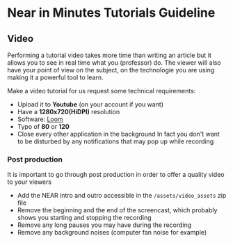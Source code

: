 # Near in Minutes Tutorials Guideline

## Video

Performing a tutorial video takes more time than writing an article but it allows you to see in real time what you (professor) do. The viewer will also have your point of view on the subject, on the technologie you are using making it a powerful tool to learn.

Make a video tutorial for us request some technical requirements:

- Upload it to **Youtube** (on your account if you want)
- Have a **1280x720(HiDPI)** resolution
- Software: [Loom](https://www.loom.com/)
- Typo of **80** or **120**
- Close every other application in the background
  In fact you don't want to be disturbed by any notifications that may pop up while recording

### Post production

It is important to go through post production in order to offer a quality video to your viewers

- Add the NEAR intro and outro accessible in the `/assets/video_assets` zip file
- Remove the beginning and the end of the screencast, which probably shows you starting and stopping the recording
- Remove any long pauses you may have during the recording
- Remove any background noises (computer fan noise for example)
